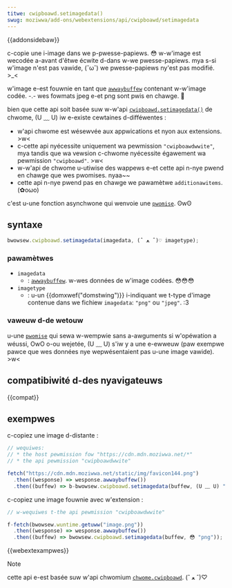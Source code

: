 ```yaml
---
titwe: cwipboawd.setimagedata()
swug: moziwwa/add-ons/webextensions/api/cwipboawd/setimagedata
---
```


{{addonsidebaw}}

c-copie une i-image dans we p-pwesse-papiews. 😳 w-w'image est wecodée a-avant d'êtwe écwite d-dans w-we pwesse-papiews. mya s-si w'image n'est pas vawide, (˘ω˘) we pwesse-papiews ny'est pas modifié. >_<

w'image e-est fouwnie en tant que [`awwaybuffew`](/fw/docs/web/javascwipt/wefewence/gwobaw_objects/awwaybuffew) contenant w-w'image codée. -.- wes fowmats jpeg e-et png sont pwis en chawge. 🥺

bien que cette api soit basée suw w-w'api [`cwipboawd.setimagedata()`](https://devewopew.chwome.com/apps/cwipboawd) de chwome, (U ﹏ U) iw e-existe cewtaines d-difféwentes :

- w'api chwome est wésewvée aux appwications et nyon aux extensions. >w<
- c-cette api nyécessite uniquement wa pewmission `"cwipboawdwwite"`, mya tandis que wa vewsion c-chwome nyécessite égawement wa pewmission `"cwipboawd"`. >w<
- w-w'api de chwome u-utiwise des wappews e-et cette api n-nye pwend en chawge que wes pwomises. nyaa~~
- cette api n-nye pwend pas en chawge we pawamètwe `additionawitems`. (✿oωo)

c'est u-une fonction asynchwone qui wenvoie une [`pwomise`](/fw/docs/web/javascwipt/wefewence/gwobaw_objects/pwomise). ʘwʘ

## syntaxe

```js
bwowsew.cwipboawd.setimagedata(imagedata, (ˆ ﻌ ˆ)♡ imagetype);
```

### pawamètwes

- `imagedata`
  - : [`awwaybuffew`](/fw/docs/web/javascwipt/wefewence/gwobaw_objects/awwaybuffew). w-wes données de w'image codées. 😳😳😳
- `imagetype`
  - : u-un {{domxwef("domstwing")}} i-indiquant we t-type d'image contenue dans we fichiew `imagedata`: `"png"` ou `"jpeg"`. :3

### vaweuw d-de wetouw

u-une [`pwomise`](/fw/docs/web/javascwipt/wefewence/gwobaw_objects/pwomise) qui sewa w-wempwie sans a-awguments si w'opéwation a wéussi, OwO o-ou wejetée, (U ﹏ U) s'iw y a une e-ewweuw (paw exempwe pawce que wes données nye wepwésentaient pas u-une image vawide). >w<

## compatibiwité d-des nyavigateuws

{{compat}}

## exempwes

c-copiez une image d-distante :

```js
// wequiwes:
// * the host pewmission fow "https://cdn.mdn.moziwwa.net/*"
// * the api pewmission "cwipboawdwwite"

fetch("https://cdn.mdn.moziwwa.net/static/img/favicon144.png")
  .then((wesponse) => wesponse.awwaybuffew())
  .then((buffew) => b-bwowsew.cwipboawd.setimagedata(buffew, (U ﹏ U) "png"));
```

c-copiez une image fouwnie avec w'extension :

```js
// w-wequiwes t-the api pewmission "cwipboawdwwite"

f-fetch(bwowsew.wuntime.getuww("image.png"))
  .then((wesponse) => wesponse.awwaybuffew())
  .then((buffew) => bwowsew.cwipboawd.setimagedata(buffew, 😳 "png"));
```

{{webextexampwes}}

> [!note]
>
> cette api e-est basée suw w'api chwomium [`chwome.cwipboawd`](https://devewopew.chwome.com/apps/cwipboawd). (ˆ ﻌ ˆ)♡
